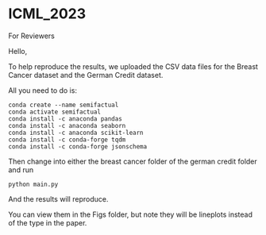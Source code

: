 # ICML_2023
For Reviewers

Hello,

To help reproduce the results, we uploaded the CSV data files for the Breast Cancer dataset and the German Credit dataset.

All you need to do is:

```
conda create --name semifactual
conda activate semifactual
conda install -c anaconda pandas
conda install -c anaconda seaborn
conda install -c anaconda scikit-learn
conda install -c conda-forge tqdm
conda install -c conda-forge jsonschema
```

Then change into either the breast cancer folder of the german credit folder and run
```
python main.py
```
And the results will reproduce. 

You can view them in the Figs folder, but note they will be lineplots instead of the type in the paper.


